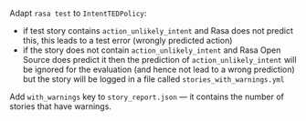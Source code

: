 Adapt `rasa test` to `IntentTEDPolicy`:
- if test story contains `action_unlikely_intent` and Rasa does not predict this, this leads to 
a test error (wrongly predicted action) 
- if the story does not contain `action_unlikely_intent` and Rasa Open Source does predict it then 
the prediction of `action_unlikely_intent` will be ignored for the evaluation (and hence not lead 
to a wrong prediction) but the story will be logged in a file called `stories_with_warnings.yml`

Add `with_warnings` key to `story_report.json` — it contains the number of stories that have warnings.